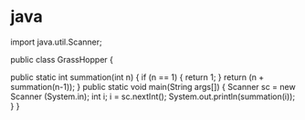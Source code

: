 # java

import java.util.Scanner;

public class GrassHopper {

  public static int summation(int n) {
    if (n == 1) {
      return 1;
      }
    return (n + summation(n-1));
  }
  public static void main(String args[]) {
      Scanner sc = new Scanner (System.in);
      int i;
      i = sc.nextInt();
      System.out.println(summation(i));
   }
}
